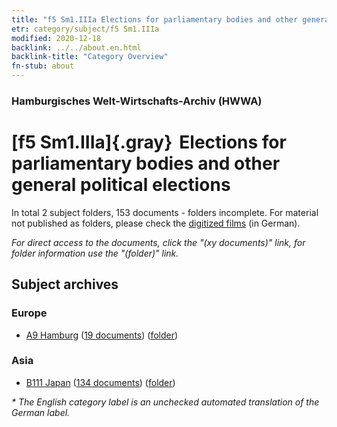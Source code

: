 ```yaml
---
title: "f5 Sm1.IIIa Elections for parliamentary bodies and other general political elections"
etr: category/subject/f5 Sm1.IIIa
modified: 2020-12-18
backlink: ../../about.en.html
backlink-title: "Category Overview"
fn-stub: about
---
```


### Hamburgisches Welt-Wirtschafts-Archiv (HWWA)
# [f5 Sm1.IIIa]{.gray}&#8201; Elections for parliamentary bodies and other general political elections&#160; 





In total 2 subject folders, 153 documents - folders incomplete.
For material not published as folders, please check the [digitized films](/film/h1_sh) (in German).

_For direct access to the documents, click the "(xy documents)" link, for folder information use the "(folder)" link._

## Subject archives



### Europe

- [A9 Hamburg](../../../geo/about.en.html#A9) (<a href="https://dfg-viewer.de/show/?tx_dlf[id]=https://pm20.zbw.eu/mets/sh/1409xx/140905/1443xx/144398/public.mets.en.xml" target="_blank">19 documents</a>) ([folder](http://purl.org/pressemappe20/folder/sh/140905,144398))

### Asia

- [B111 Japan](../../../geo/about.en.html#B111) (<a href="https://dfg-viewer.de/show/?tx_dlf[id]=https://pm20.zbw.eu/mets/sh/1412xx/141272/1443xx/144398/public.mets.en.xml" target="_blank">134 documents</a>) ([folder](http://purl.org/pressemappe20/folder/sh/141272,144398))


_* The English category label is an unchecked automated translation of the German label._

